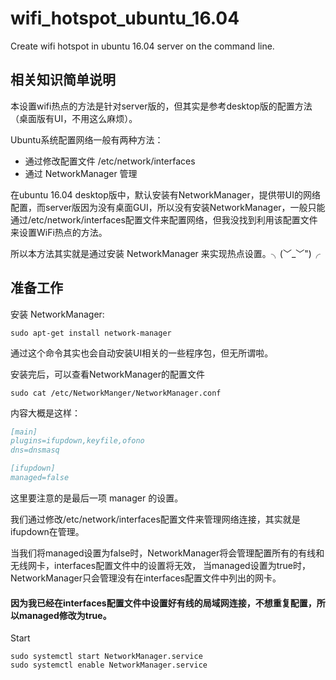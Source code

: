 # wifi_hotspot_ubuntu_16.04
Create wifi hotspot in ubuntu 16.04 server on the command line.

## 相关知识简单说明

本设置wifi热点的方法是针对server版的，但其实是参考desktop版的配置方法（桌面版有UI，不用这么麻烦）。

 Ubuntu系统配置网络一般有两种方法：
* 通过修改配置文件 /etc/network/interfaces
* 通过 NetworkManager 管理
 
在ubuntu 16.04 desktop版中，默认安装有NetworkManager，提供带UI的网络配置，而server版因为没有桌面GUI，所以没有安装NetworkManager，一般只能通过/etc/network/interfaces配置文件来配置网络，但我没找到利用该配置文件来设置WiFi热点的方法。
    
所以本方法其实就是通过安装 NetworkManager 来实现热点设置。╮(﹀_﹀")╭ 

## 准备工作

安装 NetworkManager:

    sudo apt-get install network-manager

通过这个命令其实也会自动安装UI相关的一些程序包，但无所谓啦。

安装完后，可以查看NetworkManager的配置文件

    sudo cat /etc/NetworkManger/NetworkManager.conf

内容大概是这样：

```bibtex
[main]
plugins=ifupdown,keyfile,ofono
dns=dnsmasq

[ifupdown]
managed=false
```

这里要注意的是最后一项 manager 的设置。

我们通过修改/etc/network/interfaces配置文件来管理网络连接，其实就是ifupdown在管理。

当我们将managed设置为false时，NetworkManager将会管理配置所有的有线和无线网卡，interfaces配置文件中的设置将无效，
当managed设置为true时，NetworkManager只会管理没有在interfaces配置文件中列出的网卡。

#### 因为我已经在interfaces配置文件中设置好有线的局域网连接，不想重复配置，所以managed修改为true。


Start

    sudo systemctl start NetworkManager.service
    sudo systemctl enable NetworkManager.service
